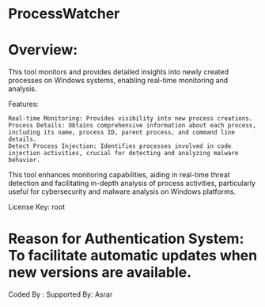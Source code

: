 # ProcessWatcher

# Overview:
This tool monitors and provides detailed insights into newly created processes on Windows systems, enabling real-time monitoring and analysis.

Features:

    Real-time Monitoring: Provides visibility into new process creations.
    Process Details: Obtains comprehensive information about each process, including its name, process ID, parent process, and command line details.
    Detect Process Injection: Identifies processes involved in code injection activities, crucial for detecting and analyzing malware behavior.

This tool enhances monitoring capabilities, aiding in real-time threat detection and facilitating in-depth analysis of process activities, particularly useful for cybersecurity and malware analysis on Windows platforms.

License Key: root

# Reason for Authentication System: To facilitate automatic updates when new versions are available.

Coded By : 
Supported By: Asrar
